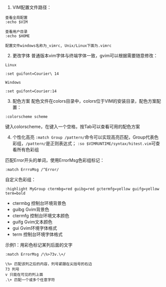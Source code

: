1. VIM配置文件路径：
```
查看全局配置
:echo $VIM

查看用户目录
:echo $HOME

配置文件windows名称为_vimrc, Unix/Linux下面为.vimrc
```

2. 更改字体
普通版本vim字体与终端字体一致，gvim可以根据需要随意修改：
```
Linux

:set guifont=Courier\ 14

Windows

:set guifont=Courier:14

```

3. 配色方案
配色文件在colors目录中，colors位于VIM的安装目录，配色方案配置：
```
:colorscheme scheme
```
键入colorscheme，在键入一个空格，按Tab可以查看可用的配色方案

4. 个性化高亮
`:match Group /pattern/`命令可以实现高亮匹配，Group代表色彩组，`/pattern/`是正则表达式；
`:so $VIMRUNTIME/syntax/hitest.vim`可查看所有色彩组

匹配Error开头的单词，使用ErrorMsg色彩组标记：
```
:match ErrroMsg /^Error/
```

自定义色彩组：
```
:highlight MyGroup ctermbg=red guibg=red gctermfg=yellow guifg=yellow term=bold
```
* ctermbg 控制台环境背景色
* guibg Gvim背景色
* ctermfg 控制台环境文本颜色
* guifg Gvim文本颜色
* gui Gvim环境字体格式
* term 控制台环境字体格式

示例1：用彩色标记某列后面的文字
```
:match ErrorMsg /\%>73v.\+/

\%> 匹配该列之后的内容，列号紧跟在尖括号的右边
73 列号
v 只能在可见的列上面
.\+ 匹配一个或多个任意字符
```
